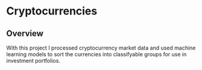 # Cryptocurrencies

## Overview

With this project I processed cryptocurrency market data and used machine learning models to sort the currencies into classifyable groups for use in investment portfolios. 
